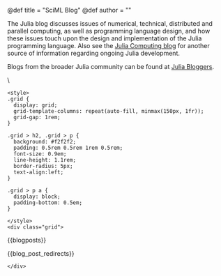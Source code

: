 @def title = "SciML Blog"
@def author = ""

The Julia blog discusses issues of numerical, technical, distributed and parallel computing, as well as programming language design, and how these issues touch upon the design and implementation of the Julia programming language.
Also see the [Julia Computing blog](https://juliacomputing.com/blog/) for another source of information regarding ongoing Julia development.

Blogs from the broader Julia community can be found at [Julia Bloggers](https://www.juliabloggers.com/).

\\

~~~
<style>
.grid {
  display: grid;
  grid-template-columns: repeat(auto-fill, minmax(150px, 1fr));
  grid-gap: 1rem;
}

.grid > h2, .grid > p {
  background: #f2f2f2;
  padding: 0.5rem 0.5rem 1rem 0.5rem;
  font-size: 0.9em;
  line-height: 1.1rem;
  border-radius: 5px;
  text-align:left;
}

.grid > p a {
  display: block;
  padding-bottom: 0.5em;
}

</style>
<div class="grid">
~~~

{{blogposts}}

{{blog_post_redirects}}

~~~
</div>
~~~
